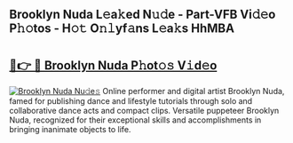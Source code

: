 ## Brooklyn Nuda L𝚎a𝚔ed N𝚞𝚍e - Part-VFB Vi𝚍𝚎o P𝚑𝚘tos - H𝚘𝚝 O𝚗𝚕yf𝚊ns L𝚎a𝚔s HhMBA

# <h2><a href="http://kfcpkc.oniu.top/?m=Brooklyn+Nuda">🔗👉 🔴 Brooklyn Nuda P𝚑ot𝚘𝚜 V𝚒d𝚎o</a></h2>

[![Brooklyn Nuda Nu𝚍e𝚜](https://i.imgur.com/0qMVB7G.gif)](http://kfcpkc.oniu.top/?m=Brooklyn+Nuda)
Online performer and digital artist Brooklyn Nuda, famed for publishing dance and lifestyle tutorials through solo and collaborative dance acts and compact clips. Versatile puppeteer Brooklyn Nuda, recognized for their exceptional skills and accomplishments in bringing inanimate objects to life.  
